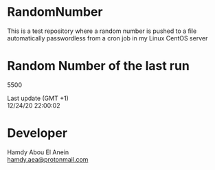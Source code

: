 # RandomNumber    
This is a test repository where a random number is pushed to a file automatically passwordless from a cron job in my Linux CentOS server    
# Random Number of the last run   
5500
      
Last update (GMT +1)    
12/24/20 22:00:02
# Developer    
Hamdy Abou El Anein   
hamdy.aea@protonmail.com
